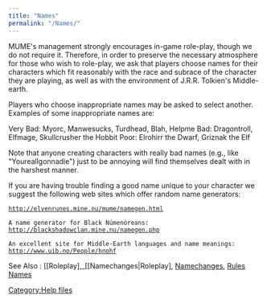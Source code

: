 ```yaml
---
title: "Names"
permalink: "/Names/"
---
```


MUME's management strongly encourages in-game role-play, though we do
not require it. Therefore, in order to preserve the necessary atmosphere
for those who wish to role-play, we ask that players choose names for
their characters which fit reasonably with the race and subrace of the
character they are playing, as well as with the environment of J.R.R.
Tolkien's Middle-earth.

Players who choose inappropriate names may be asked to select another.
Examples of some inappropriate names are:

Very Bad: Myorc, Manwesucks, Turdhead, Blah, Helpme Bad: Dragontroll,
Elfmage, Skullcrusher the Hobbit Poor: Elrohirr the Dwarf, Griznak the
Elf

Note that anyone creating characters with really bad names (e.g., like
"Youreallgonnadie") just to be annoying will find themselves dealt with
in the harshest manner.

If you are having trouble finding a good name unique to your character
we suggest the following web sites which offer random name generators:

[`http://elvenrunes.mine.nu/mume/namegen.html`](http://elvenrunes.mine.nu/mume/namegen.html)

`A name generator for Black Númenóreans:`
[`http://blackshadowclan.mine.nu/namegen.php`](http://blackshadowclan.mine.nu/namegen.php)

`An excellent site for Middle-Earth languages and name meanings:`
[`http://www.uib.no/People/hnohf`](http://www.uib.no/People/hnohf)

See Also : \[\[Roleplay\],_\[\[Namechanges\|Roleplay\],
[Namechanges](Namechanges "wikilink"), [Rules
Names](Rules_Names "wikilink")

[Category:Help files](Category:Help_files "wikilink")